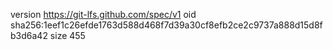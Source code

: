 version https://git-lfs.github.com/spec/v1
oid sha256:1eef1c26efde1763d588d468f7d39a30cf8efb2ce2c9737a888d15d8fb3d6a42
size 455
